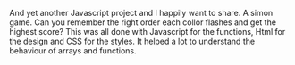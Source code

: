And yet another Javascript project and I happily want to share. 
A simon game. Can you remember the right order each collor flashes and get the highest score?
This was all done with Javascript for the functions, Html for the design and CSS for the styles.
It helped a lot to understand the behaviour of arrays and functions.

